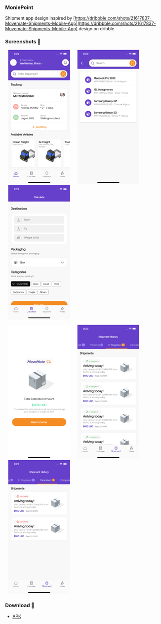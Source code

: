### MoniePoint

Shipment app design inspired
by [https://dribbble.com/shots/21617837-Movemate-Shipments-Mobile-App](https://dribbble.com/shots/21617837-Movemate-Shipments-Mobile-App)
design on dribble.

### Screenshots 🌈

<p>
    <img src="/preview/s1.png" width="200px" hspace="10"/>
    <img src="/preview/s2.png" width="200px" hspace="10"/>
    <img src="/preview/s3.png" width="200px" hspace="10"/>
</p>
<p>
    <img src="/preview/s4.png" width="200px" hspace="10"/>
    <img src="/preview/s5.png" width="200px" hspace="10"/>
    <img src="/preview/s6.png" width="200px" hspace="10"/>
</p>

### Download 📱

- [APK](https://github.com/Iamstanlee/moniepoint/releases/download/v1.0.0/moniepoint.apk)
